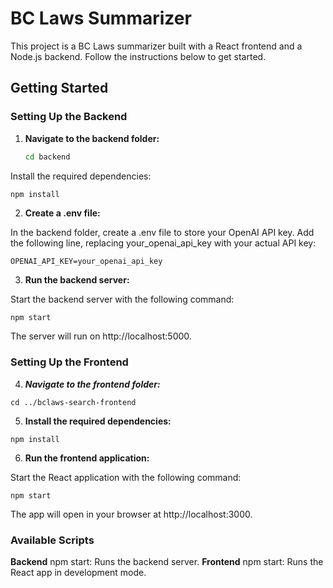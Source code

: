 # BC Laws Summarizer

This project is a BC Laws summarizer built with a React frontend and a Node.js backend. Follow the instructions below to get started.

## Getting Started

### Setting Up the Backend

1. **Navigate to the backend folder:**

   ```bash
   cd backend
   
  Install the required dependencies:
  ```bash
  npm install
  ```
2. **Create a .env file:**

In the backend folder, create a .env file to store your OpenAI API key. Add the following line, replacing your_openai_api_key with your actual API key:

    OPENAI_API_KEY=your_openai_api_key

3. **Run the backend server:**

Start the backend server with the following command:

    npm start

The server will run on http://localhost:5000.

### Setting Up the Frontend

4. ***Navigate to the frontend folder:***

  ```
cd ../bclaws-search-frontend
   ```
5. **Install the required dependencies:**
```
npm install
```
6. **Run the frontend application:**

Start the React application with the following command:

    npm start

The app will open in your browser at http://localhost:3000.

### Available Scripts
**Backend**
npm start: Runs the backend server.
**Frontend**
npm start: Runs the React app in development mode.
